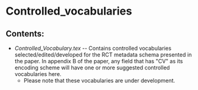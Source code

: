 # Controlled_vocabularies

## Contents:

- *Controlled_Vocabulary.tex* -- Contains controlled vocabularies selected/edited/developed for the RCT metadata schema presented in the paper. In appendix B of the paper, any field that has "CV" as its encoding scheme will have one or more suggested controlled vocabularies here. 
	- Please note that these vocabularies are under development.
